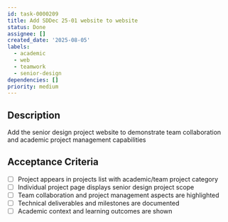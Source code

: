 ```yaml
---
id: task-0000209
title: Add SDDec 25-01 website to website
status: Done
assignee: []
created_date: '2025-08-05'
labels:
  - academic
  - web
  - teamwork
  - senior-design
dependencies: []
priority: medium
---
```


## Description

Add the senior design project website to demonstrate team collaboration and academic project management capabilities

## Acceptance Criteria

- [ ] Project appears in projects list with academic/team project category
- [ ] Individual project page displays senior design project scope
- [ ] Team collaboration and project management aspects are highlighted
- [ ] Technical deliverables and milestones are documented
- [ ] Academic context and learning outcomes are shown
